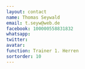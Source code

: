 ```yaml
---
layout: contact
name: Thomas Seywald
email: t.seyw@web.de
facebook: 100000558831832
whatsapp:
twitter:
avatar:
function: Trainer 1. Herren
sortorder: 10
---
```

